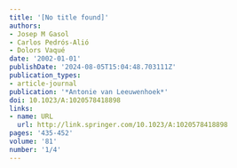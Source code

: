 ```yaml
---
title: '[No title found]'
authors:
- Josep M Gasol
- Carlos Pedrós-Alió
- Dolors Vaqué
date: '2002-01-01'
publishDate: '2024-08-05T15:04:48.703111Z'
publication_types:
- article-journal
publication: '*Antonie van Leeuwenhoek*'
doi: 10.1023/A:1020578418898
links:
- name: URL
  url: http://link.springer.com/10.1023/A:1020578418898
pages: '435-452'
volume: '81'
number: '1/4'
---
```


